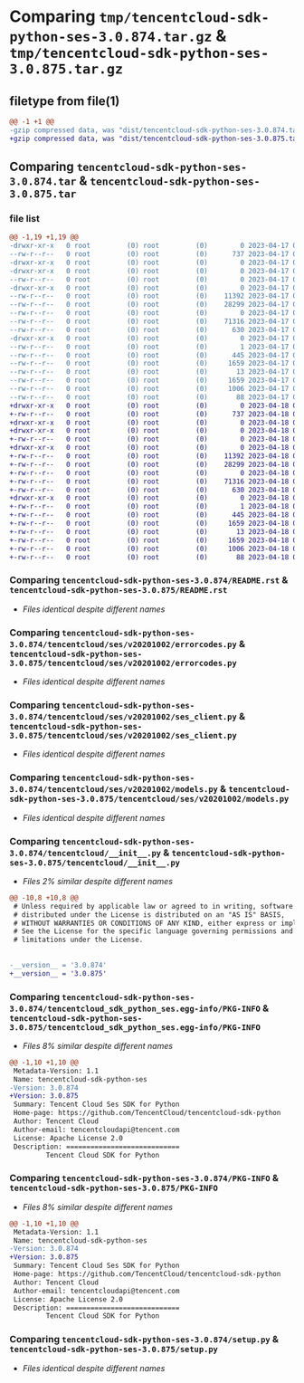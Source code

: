 # Comparing `tmp/tencentcloud-sdk-python-ses-3.0.874.tar.gz` & `tmp/tencentcloud-sdk-python-ses-3.0.875.tar.gz`

## filetype from file(1)

```diff
@@ -1 +1 @@
-gzip compressed data, was "dist/tencentcloud-sdk-python-ses-3.0.874.tar", last modified: Mon Apr 17 00:43:35 2023, max compression
+gzip compressed data, was "dist/tencentcloud-sdk-python-ses-3.0.875.tar", last modified: Tue Apr 18 00:49:27 2023, max compression
```

## Comparing `tencentcloud-sdk-python-ses-3.0.874.tar` & `tencentcloud-sdk-python-ses-3.0.875.tar`

### file list

```diff
@@ -1,19 +1,19 @@
-drwxr-xr-x   0 root         (0) root         (0)        0 2023-04-17 00:43:35.000000 tencentcloud-sdk-python-ses-3.0.874/
--rw-r--r--   0 root         (0) root         (0)      737 2023-04-17 00:43:35.000000 tencentcloud-sdk-python-ses-3.0.874/README.rst
-drwxr-xr-x   0 root         (0) root         (0)        0 2023-04-17 00:43:35.000000 tencentcloud-sdk-python-ses-3.0.874/tencentcloud/
-drwxr-xr-x   0 root         (0) root         (0)        0 2023-04-17 00:43:35.000000 tencentcloud-sdk-python-ses-3.0.874/tencentcloud/ses/
--rw-r--r--   0 root         (0) root         (0)        0 2023-04-17 00:43:35.000000 tencentcloud-sdk-python-ses-3.0.874/tencentcloud/ses/__init__.py
-drwxr-xr-x   0 root         (0) root         (0)        0 2023-04-17 00:43:35.000000 tencentcloud-sdk-python-ses-3.0.874/tencentcloud/ses/v20201002/
--rw-r--r--   0 root         (0) root         (0)    11392 2023-04-17 00:43:35.000000 tencentcloud-sdk-python-ses-3.0.874/tencentcloud/ses/v20201002/errorcodes.py
--rw-r--r--   0 root         (0) root         (0)    28299 2023-04-17 00:43:35.000000 tencentcloud-sdk-python-ses-3.0.874/tencentcloud/ses/v20201002/ses_client.py
--rw-r--r--   0 root         (0) root         (0)        0 2023-04-17 00:43:35.000000 tencentcloud-sdk-python-ses-3.0.874/tencentcloud/ses/v20201002/__init__.py
--rw-r--r--   0 root         (0) root         (0)    71316 2023-04-17 00:43:35.000000 tencentcloud-sdk-python-ses-3.0.874/tencentcloud/ses/v20201002/models.py
--rw-r--r--   0 root         (0) root         (0)      630 2023-04-17 00:43:35.000000 tencentcloud-sdk-python-ses-3.0.874/tencentcloud/__init__.py
-drwxr-xr-x   0 root         (0) root         (0)        0 2023-04-17 00:43:35.000000 tencentcloud-sdk-python-ses-3.0.874/tencentcloud_sdk_python_ses.egg-info/
--rw-r--r--   0 root         (0) root         (0)        1 2023-04-17 00:43:35.000000 tencentcloud-sdk-python-ses-3.0.874/tencentcloud_sdk_python_ses.egg-info/dependency_links.txt
--rw-r--r--   0 root         (0) root         (0)      445 2023-04-17 00:43:35.000000 tencentcloud-sdk-python-ses-3.0.874/tencentcloud_sdk_python_ses.egg-info/SOURCES.txt
--rw-r--r--   0 root         (0) root         (0)     1659 2023-04-17 00:43:35.000000 tencentcloud-sdk-python-ses-3.0.874/tencentcloud_sdk_python_ses.egg-info/PKG-INFO
--rw-r--r--   0 root         (0) root         (0)       13 2023-04-17 00:43:35.000000 tencentcloud-sdk-python-ses-3.0.874/tencentcloud_sdk_python_ses.egg-info/top_level.txt
--rw-r--r--   0 root         (0) root         (0)     1659 2023-04-17 00:43:35.000000 tencentcloud-sdk-python-ses-3.0.874/PKG-INFO
--rw-r--r--   0 root         (0) root         (0)     1006 2023-04-17 00:43:35.000000 tencentcloud-sdk-python-ses-3.0.874/setup.py
--rw-r--r--   0 root         (0) root         (0)       88 2023-04-17 00:43:35.000000 tencentcloud-sdk-python-ses-3.0.874/setup.cfg
+drwxr-xr-x   0 root         (0) root         (0)        0 2023-04-18 00:49:27.000000 tencentcloud-sdk-python-ses-3.0.875/
+-rw-r--r--   0 root         (0) root         (0)      737 2023-04-18 00:49:27.000000 tencentcloud-sdk-python-ses-3.0.875/README.rst
+drwxr-xr-x   0 root         (0) root         (0)        0 2023-04-18 00:49:27.000000 tencentcloud-sdk-python-ses-3.0.875/tencentcloud/
+drwxr-xr-x   0 root         (0) root         (0)        0 2023-04-18 00:49:27.000000 tencentcloud-sdk-python-ses-3.0.875/tencentcloud/ses/
+-rw-r--r--   0 root         (0) root         (0)        0 2023-04-18 00:49:27.000000 tencentcloud-sdk-python-ses-3.0.875/tencentcloud/ses/__init__.py
+drwxr-xr-x   0 root         (0) root         (0)        0 2023-04-18 00:49:27.000000 tencentcloud-sdk-python-ses-3.0.875/tencentcloud/ses/v20201002/
+-rw-r--r--   0 root         (0) root         (0)    11392 2023-04-18 00:49:27.000000 tencentcloud-sdk-python-ses-3.0.875/tencentcloud/ses/v20201002/errorcodes.py
+-rw-r--r--   0 root         (0) root         (0)    28299 2023-04-18 00:49:27.000000 tencentcloud-sdk-python-ses-3.0.875/tencentcloud/ses/v20201002/ses_client.py
+-rw-r--r--   0 root         (0) root         (0)        0 2023-04-18 00:49:27.000000 tencentcloud-sdk-python-ses-3.0.875/tencentcloud/ses/v20201002/__init__.py
+-rw-r--r--   0 root         (0) root         (0)    71316 2023-04-18 00:49:27.000000 tencentcloud-sdk-python-ses-3.0.875/tencentcloud/ses/v20201002/models.py
+-rw-r--r--   0 root         (0) root         (0)      630 2023-04-18 00:49:27.000000 tencentcloud-sdk-python-ses-3.0.875/tencentcloud/__init__.py
+drwxr-xr-x   0 root         (0) root         (0)        0 2023-04-18 00:49:27.000000 tencentcloud-sdk-python-ses-3.0.875/tencentcloud_sdk_python_ses.egg-info/
+-rw-r--r--   0 root         (0) root         (0)        1 2023-04-18 00:49:27.000000 tencentcloud-sdk-python-ses-3.0.875/tencentcloud_sdk_python_ses.egg-info/dependency_links.txt
+-rw-r--r--   0 root         (0) root         (0)      445 2023-04-18 00:49:27.000000 tencentcloud-sdk-python-ses-3.0.875/tencentcloud_sdk_python_ses.egg-info/SOURCES.txt
+-rw-r--r--   0 root         (0) root         (0)     1659 2023-04-18 00:49:27.000000 tencentcloud-sdk-python-ses-3.0.875/tencentcloud_sdk_python_ses.egg-info/PKG-INFO
+-rw-r--r--   0 root         (0) root         (0)       13 2023-04-18 00:49:27.000000 tencentcloud-sdk-python-ses-3.0.875/tencentcloud_sdk_python_ses.egg-info/top_level.txt
+-rw-r--r--   0 root         (0) root         (0)     1659 2023-04-18 00:49:27.000000 tencentcloud-sdk-python-ses-3.0.875/PKG-INFO
+-rw-r--r--   0 root         (0) root         (0)     1006 2023-04-18 00:49:27.000000 tencentcloud-sdk-python-ses-3.0.875/setup.py
+-rw-r--r--   0 root         (0) root         (0)       88 2023-04-18 00:49:27.000000 tencentcloud-sdk-python-ses-3.0.875/setup.cfg
```

### Comparing `tencentcloud-sdk-python-ses-3.0.874/README.rst` & `tencentcloud-sdk-python-ses-3.0.875/README.rst`

 * *Files identical despite different names*

### Comparing `tencentcloud-sdk-python-ses-3.0.874/tencentcloud/ses/v20201002/errorcodes.py` & `tencentcloud-sdk-python-ses-3.0.875/tencentcloud/ses/v20201002/errorcodes.py`

 * *Files identical despite different names*

### Comparing `tencentcloud-sdk-python-ses-3.0.874/tencentcloud/ses/v20201002/ses_client.py` & `tencentcloud-sdk-python-ses-3.0.875/tencentcloud/ses/v20201002/ses_client.py`

 * *Files identical despite different names*

### Comparing `tencentcloud-sdk-python-ses-3.0.874/tencentcloud/ses/v20201002/models.py` & `tencentcloud-sdk-python-ses-3.0.875/tencentcloud/ses/v20201002/models.py`

 * *Files identical despite different names*

### Comparing `tencentcloud-sdk-python-ses-3.0.874/tencentcloud/__init__.py` & `tencentcloud-sdk-python-ses-3.0.875/tencentcloud/__init__.py`

 * *Files 2% similar despite different names*

```diff
@@ -10,8 +10,8 @@
 # Unless required by applicable law or agreed to in writing, software
 # distributed under the License is distributed on an "AS IS" BASIS,
 # WITHOUT WARRANTIES OR CONDITIONS OF ANY KIND, either express or implied.
 # See the License for the specific language governing permissions and
 # limitations under the License.
 
 
-__version__ = '3.0.874'
+__version__ = '3.0.875'
```

### Comparing `tencentcloud-sdk-python-ses-3.0.874/tencentcloud_sdk_python_ses.egg-info/PKG-INFO` & `tencentcloud-sdk-python-ses-3.0.875/tencentcloud_sdk_python_ses.egg-info/PKG-INFO`

 * *Files 8% similar despite different names*

```diff
@@ -1,10 +1,10 @@
 Metadata-Version: 1.1
 Name: tencentcloud-sdk-python-ses
-Version: 3.0.874
+Version: 3.0.875
 Summary: Tencent Cloud Ses SDK for Python
 Home-page: https://github.com/TencentCloud/tencentcloud-sdk-python
 Author: Tencent Cloud
 Author-email: tencentcloudapi@tencent.com
 License: Apache License 2.0
 Description: ============================
         Tencent Cloud SDK for Python
```

### Comparing `tencentcloud-sdk-python-ses-3.0.874/PKG-INFO` & `tencentcloud-sdk-python-ses-3.0.875/PKG-INFO`

 * *Files 8% similar despite different names*

```diff
@@ -1,10 +1,10 @@
 Metadata-Version: 1.1
 Name: tencentcloud-sdk-python-ses
-Version: 3.0.874
+Version: 3.0.875
 Summary: Tencent Cloud Ses SDK for Python
 Home-page: https://github.com/TencentCloud/tencentcloud-sdk-python
 Author: Tencent Cloud
 Author-email: tencentcloudapi@tencent.com
 License: Apache License 2.0
 Description: ============================
         Tencent Cloud SDK for Python
```

### Comparing `tencentcloud-sdk-python-ses-3.0.874/setup.py` & `tencentcloud-sdk-python-ses-3.0.875/setup.py`

 * *Files identical despite different names*

